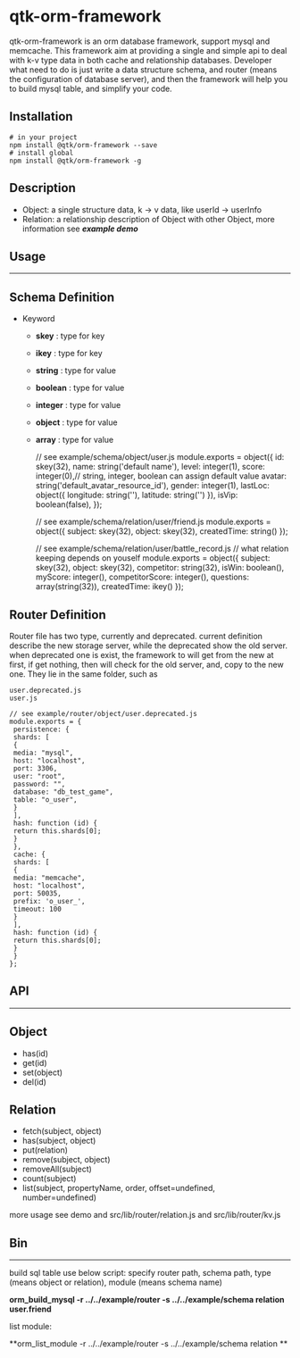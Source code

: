 # qtk-orm-framework

qtk-orm-framework is an orm database framework, support mysql and memcache. This framework aim at providing a single and simple api to deal with k-v type data in both cache and relationship databases. Developer what need to do is just write a data structure schema, and router (means the configuration of database server), and then the framework will help you to build mysql table, and simplify your code.

## Installation

    # in your project
    npm install @qtk/orm-framework --save
    # install global
    npm install @qtk/orm-framework -g

## Description

- Object: a single structure data, k → v data, like userId → userInfo
- Relation: a relationship description of Object with other Object, more information see _**example demo**_

## Usage

---

## Schema Definition

- Keyword
  - **skey** : type for key
  - **ikey** : type for key
  - **string** : type for value
  - **boolean** : type for value
  - **integer** : type for value
  - **object** : type for value
  - **array** : type for value

    // see example/schema/object/user.js
    module.exports = object({
     id: skey(32),
     name: string('default name'),
     level: integer(1),
     score: integer(0),// string, integer, boolean can assign default value
     avatar: string('default_avatar_resource_id'), 
     gender: integer(1),
     lastLoc: object({
     longitude: string(''),
     latitude: string('')
     }),
     isVip: boolean(false),
    });

    // see example/schema/relation/user/friend.js
    module.exports = object({
     subject: skey(32),
     object: skey(32),
     createdTime: string()
    });

    // see example/schema/relation/user/battle_record.js
    // what relation keeping depends on youself
    module.exports = object({
     subject: skey(32),
     object: skey(32),
     competitor: string(32),
     isWin: boolean(),
     myScore: integer(),
     competitorScore: integer(),
     questions: array(string(32)),
     createdTime: ikey()
    });

## Router Definition

Router file has two type, currently and deprecated. current definition describe the new storage server, while the deprecated show the old server. when deprecated one is exist, the framework to will get from the new at first, if get nothing, then will check for the old server, and, copy to the new one. They lie in the same folder, such as 

    user.deprecated.js
    user.js

    // see example/router/object/user.deprecated.js
    module.exports = {
     persistence: {
     shards: [
     {
     media: "mysql",
     host: "localhost",
     port: 3306,
     user: "root",
     password: "",
     database: "db_test_game",
     table: "o_user",
     }
     ],
     hash: function (id) {
     return this.shards[0];
     }
     },
     cache: {
     shards: [
     {
     media: "memcache",
     host: "localhost",
     port: 50035,
     prefix: 'o_user_',
     timeout: 100
     }
     ],
     hash: function (id) {
     return this.shards[0];
     }
     }
    };

## API

---

## Object

- has(id)
- get(id)
- set(object)
- del(id)

## Relation

- fetch(subject, object)
- has(subject, object)
- put(relation)
- remove(subject, object)
- removeAll(subject)
- count(subject)
- list(subject, propertyName, order, offset=undefined, number=undefined)

more usage see demo and src/lib/router/relation.js and src/lib/router/kv.js

## Bin

---

build sql table use below script: specify router path, schema path, type (means object or relation), module (means schema name)

 **orm_build_mysql -r ../../example/router -s ../../example/schema relation user.friend** 

list module: 

 **orm_list_module -r ../../example/router -s ../../example/schema relation **